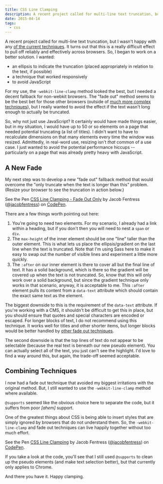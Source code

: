```yaml
---
title: CSS Line Clamping
description: A recent project called for multi-line text truncation, but I wasn't happy with any of the current techniques. It turns out that this is a really difficult effect to pull off reliably and effectively across browsers. So, I began to work on a better solution.
date: 2015-04-14
tags:
  - css
---
```

A recent project called for multi-line text truncation, but I wasn't happy with any [of the current techniques](https://css-tricks.com/line-clampin/). It turns out that this is a really difficult effect to pull off reliably and effectively across browsers. So, I began to work on a better solution. I wanted:

* an ellipsis to indicate the truncation (placed appropriately in relation to the text, if possible)
* a technique that worked responsively
* to avoid JavaScript

For my use, the <code class="language-markup">-webkit-line-clamp</code> method looked the best, but I needed a decent fallback for non-webkit browsers. The "fade out" method seems to be the best bet for those other browsers (outside of [much more complex techniques](http://www.mobify.com/blog/multiline-ellipsis-in-pure-css/)), but I really wanted to avoid the effect if the text wasn't long enough to actually be truncated.

So, why not just use JavaScript? It certainly would have made things easier, but in my situation, I would have up to 50 or so elements on a page that needed potential truncating (a list of titles). I didn't want to have to recalculate dimensions on that many elements every time the window was resized. Admittedly, in real-word use, resizing isn't *that* common of a use case. I just wanted to avoid the potential performance hiccups -- particularly on a page that was already pretty heavy with JavaScript.

## A New Fade

My next step was to develop a new "fade out" fallback method that would overcome the "only truncate when the text is longer than this" problem. (Resize your browser to see the truncation in action below.)

<p data-height="430" data-theme-id="0" data-slug-hash="GgVWry" data-default-tab="result" data-user="jacobfentress" class='codepen'>See the Pen <a href='http://codepen.io/jacobfentress/pen/GgVWry/'>CSS Line Clamping - Fade Out Only</a> by Jacob Fentress (<a href='http://codepen.io/jacobfentress'>@jacobfentress</a>) on <a href='http://codepen.io'>CodePen</a>.</p>
<script async src="//assets.codepen.io/assets/embed/ei.js"></script>

There are a few things worth pointing out here:

1. You're going to need two elements. For my scenario, I already had a link within a heading, but if you don't then you will need to nest a <code class="language-markup">span</code> or <code class="language-markup">div</code>.
2. The <code class="language-markup">max-height</code> of the inner element should be one "line" taller than the outer element. This is what lets us place the ellipsis/gradient on the last line when the text is truncated. Note that I'm using Sass here to make it easy to swap out the number of visible lines and experiment a little more quickly.
3. The <code class="language-markup">:after</code> on our inner element is there to cover all but the final line of text. It has a solid background, which is there so the gradient will be covered up when the text is not truncated. So, know that this will only work over a solid background, but since the gradient technique only works in that scenario, anyway, it is acceptable to me. This <code class="language-markup">:after</code> element pulls its content from a <code class="language-markup">data-text</code> attribute which should contain the exact same text as the element.

The biggest downside to this is the requirement of the <code class="language-markup">data-text</code> attribute. If you're working with a CMS, it shouldn't be difficult to get this in place, but you should ensure that quotes and special characters are encoded or escaped. For longer blocks of text, I do not recommend using this technique. It works well for titles and other shorter items, but longer blocks would be better handled by [other fade out techniques](http://codepen.io/jacobfentress/pen/LnJcH).

The second downside is that the top lines of text do not appear to be selectable (because the real text is beneath our new pseudo element). You can actually select all of the text, you just can't see the highlight. I'd love to find a way around this, but again, the trade-off seemed acceptable.

## Combining Techniques

I now had a fade out technique that avoided my biggest irritations with the original method. But, I still wanted to use the <code class="language-markup">-webkit-line-clamp</code> method where available.

<code class="language-markup">@supports</code> seemed like the obvious choice here to separate the code, but it suffers from poor *[ahem]* support.

One of the greatest things about CSS is being able to insert styles that are simply ignored by browsers that do not understand them. So, the <code class="language-markup">-webkit-line-clamp</code> and fade out techniques can live happily together without too much effort.

<p data-height="430" data-theme-id="0" data-slug-hash="ByXpdW" data-default-tab="result" data-user="jacobfentress" class='codepen'>See the Pen <a href='http://codepen.io/jacobfentress/pen/ByXpdW/'>CSS Line Clamping</a> by Jacob Fentress (<a href='http://codepen.io/jacobfentress'>@jacobfentress</a>) on <a href='http://codepen.io'>CodePen</a>.</p>
<script async src="//assets.codepen.io/assets/embed/ei.js"></script>

If you take a look at the code, you'll see that I still used <code class="language-markup">@supports</code> to clean up the pseudo elements (and make text selection better), but that currently only applies to Chrome.

And there you have it. Happy clamping.

